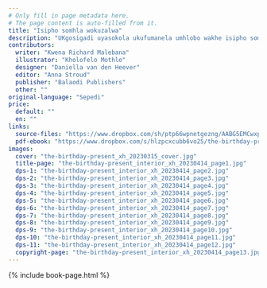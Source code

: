 ```yaml
---
# Only fill in page metadata here.
# The page content is auto-filled from it.
title: "Isipho somhla wokuzalwa"
description: "UKgosigadi uyasokola ukufumanela umhlobo wakhe isipho somhla wokuzalwa esifanelekileyo, de wabona into eyayikhazimla elangeni."
contributors:
  writer: "Kwena Richard Malebana"
  illustrator: "Kholofelo Mothle"
  designer: "Daniella van den Heever"
  editor: "Anna Stroud"
  publisher: "Balaodi Publishers"
  other: ""
original-language: "Sepedi"
price:
  default: ""
  en: ""
links:
  source-files: "https://www.dropbox.com/sh/ptp66wpnetgezng/AABG5EMCwxpdMM2IxuKHhNEra?dl=0"
  pdf-ebook: "https://www.dropbox.com/s/hlzpcxcubb6vo25/the-birthday-present_xh_20230414.pdf?dl=0"
images:
  cover: "the-birthday-present_xh_20230315_cover.jpg"
  title-page: "the-birthday-present_interior_xh_20230414_page1.jpg"
  dps-1: "the-birthday-present_interior_xh_20230414_page2.jpg"
  dps-2: "the-birthday-present_interior_xh_20230414_page3.jpg"
  dps-3: "the-birthday-present_interior_xh_20230414_page4.jpg"
  dps-4: "the-birthday-present_interior_xh_20230414_page5.jpg"
  dps-5: "the-birthday-present_interior_xh_20230414_page6.jpg"
  dps-6: "the-birthday-present_interior_xh_20230414_page7.jpg"
  dps-7: "the-birthday-present_interior_xh_20230414_page8.jpg"
  dps-8: "the-birthday-present_interior_xh_20230414_page9.jpg"
  dps-9: "the-birthday-present_interior_xh_20230414_page10.jpg"
  dps-10: "the-birthday-present_interior_xh_20230414_page11.jpg"
  dps-11: "the-birthday-present_interior_xh_20230414_page12.jpg"
  copyright-page: "the-birthday-present_interior_xh_20230414_page13.jpg"
---
```


{% include book-page.html %}
 

